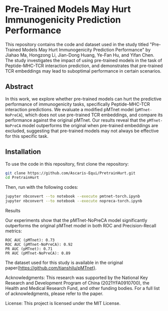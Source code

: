 # Pre-Trained Models May Hurt Immunogenicity Prediction Performance

This repository contains the code and dataset used in the study titled "Pre-Trained Models May Hurt Immunogenicity Prediction Performance" by Jiahao Ma, Hongzong Li, Jian-Dong Huang, Ye-Fan Hu, and Yifan Chen. The study investigates the impact of using pre-trained models in the task of Peptide-MHC-TCR interaction prediction, and demonstrates that pre-trained TCR embeddings may lead to suboptimal performance in certain scenarios.

## Abstract

In this work, we explore whether pre-trained models can hurt the predictive performance of immunogenicity tasks, specifically Peptide-MHC-TCR interaction predictions. We evaluate a modified pMTnet model (`pMTnet-NoPreCA`), which does not use pre-trained TCR embeddings, and compare its performance against the original pMTnet. Our results reveal that the `pMTnet-NoPreCA` model outperforms the original when pre-trained embeddings are excluded, suggesting that pre-trained models may not always be effective for this specific task.

## Installation

To use the code in this repository, first clone the repository:

```bash
git clone https://github.com/Ascaris-Equi/PretrainHurt.git
cd PretrainHurt
```
Then, run with the following codes:
```bash
jupyter nbconvert --to notebook --execute pmtnet-torch.ipynb
jupyter nbconvert --to notebook --execute nopreca-torch.ipynb
```
Results

Our experiments show that the pMTnet-NoPreCA model significantly outperforms the original pMTnet model in both ROC and Precision-Recall metrics:

    ROC AUC (pMTnet): 0.73
    ROC AUC (pMTnet-NoPreCA): 0.92
    PR AUC (pMTnet): 0.71
    PR AUC (pMTnet-NoPreCA): 0.89

The dataset used for this study is available in the original paper{https://github.com/tianshilu/pMTnet}.

Acknowledgments: This research was supported by the National Key Research and Development Program of China (2021YFA0910700), the Health and Medical Research Fund, and other funding bodies. For a full list of acknowledgments, please refer to the paper.

License: This project is licensed under the MIT License.

```### Notes:- Make sure you have a requirements.txt file listing all the dependencies (e.g., PyTorch, NumPy, etc.).- Ensure that the paths in the README.md match the actual structure of your repository.- You can include any additional information, such as specific hardware requirements or further instructions for running experiments, as needed.
